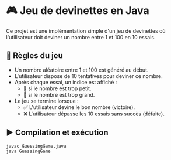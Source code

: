 # 🎮 Jeu de devinettes en Java

Ce projet est une implémentation simple d'un jeu de devinettes où l'utilisateur doit deviner un nombre entre 1 et 100 en 10 essais.

## 🧠 Règles du jeu
- Un nombre aléatoire entre 1 et 100 est généré au début.
- L'utilisateur dispose de 10 tentatives pour deviner ce nombre.
- Après chaque essai, un indice est affiché :
  - 🔼 si le nombre est trop petit.
  - 🔽 si le nombre est trop grand.
- Le jeu se termine lorsque :
  - ✅ L'utilisateur devine le bon nombre (victoire).
  - ❌ L'utilisateur dépasse les 10 essais sans succès (défaite).

## ▶️ Compilation et exécution

```bash
javac GuessingGame.java
java GuessingGame
```
